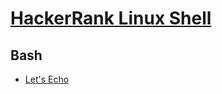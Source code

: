 # [HackerRank Linux Shell](https://www.hackerrank.com/domains/shell)

## Bash
- [Let's Echo](https://www.hackerrank.com/challenges/bash-tutorials-lets-echo/problem)